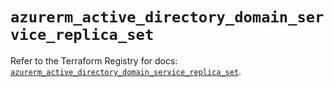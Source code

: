 # `azurerm_active_directory_domain_service_replica_set`

Refer to the Terraform Registry for docs: [`azurerm_active_directory_domain_service_replica_set`](https://registry.terraform.io/providers/hashicorp/azurerm/3.116.0/docs/resources/active_directory_domain_service_replica_set).
